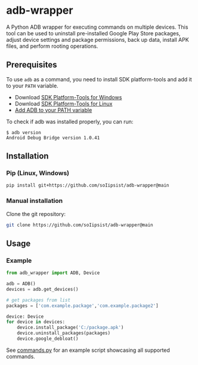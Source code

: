 # adb-wrapper

A Python ADB wrapper for executing commands on multiple devices. This tool can be used to uninstall pre-installed Google Play Store packages, adjust device settings and package permissions, back up data, install APK files, and perform rooting operations.

## Prerequisites

To use `adb` as a command, you need to install SDK platform-tools and add it to your `PATH` variable.

- Download [SDK Platform-Tools for Windows](https://dl.google.com/android/repository/platform-tools-latest-windows.zip)
- Download [SDK Platform-Tools for Linux](https://dl.google.com/android/repository/platform-tools-latest-linux.zip)
- [Add ADB to your PATH variable](https://www.xda-developers.com/adb-fastboot-any-directory-windows-linux/)

To check if adb was installed properly, you can run:

```Shell
$ adb version
Android Debug Bridge version 1.0.41
```

## Installation

### Pip (Linux, Windows)

```bash
pip install git+https://github.com/soIipsist/adb-wrapper@main
```

### Manual installation

Clone the git repository:

```bash
git clone https://github.com/soIipsist/adb-wrapper@main
```

## Usage

### Example

```Python
from adb_wrapper import ADB, Device

adb = ADB()
devices = adb.get_devices()

# get packages from list
packages = ['com.example.package','com.example.package2']

device: Device
for device in devices:
    device.install_package('C:/package.apk')
    device.uninstall_packages(packages)
    device.google_debloat()
```

See [commands.py](https://github.com/soIipsist/adb-wrapper/blob/main/examples/commands.py) for an example script showcasing all supported commands.
